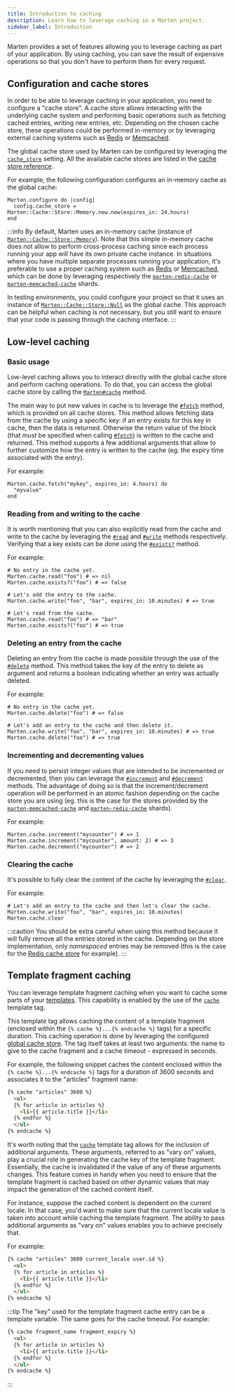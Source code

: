 ```yaml
---
title: Introduction to caching
description: Learn how to leverage caching in a Marten project.
sidebar_label: Introduction
---
```


Marten provides a set of features allowing you to leverage caching as part of your application. By using caching, you can save the result of expensive operations so that you don't have to perform them for every request.

## Configuration and cache stores

In order to be able to leverage caching in your application, you need to configure a "cache store". A cache store allows interacting with the underlying cache system and performing basic operations such as fetching cached entries, writing new entries, etc. Depending on the chosen cache store, these operations could be performed in-memory or by leveraging external caching systems such as [Redis](https://redis.io) or [Memcached](https://memcached.org).

The global cache store used by Marten can be configured by leveraging the [`cache_store`](../development/reference/settings.md#cache_store) setting. All the available cache stores are listed in the [cache store reference](./reference/stores.md).

For example, the following configuration configures an in-memory cache as the global cache:

```crystal
Marten.configure do |config|
  config.cache_store = Marten::Cache::Store::Memory.new.new(expires_in: 24.hours)
end
```

:::info
By default, Marten uses an in-memory cache (instance of [`Marten::Cache::Store::Memory`](pathname:///api/dev/Marten/Cache/Store/Memory.html)). Note that this simple in-memory cache does not allow to perform cross-process caching since each process running your app will have its own private cache instance. In situations where you have multiple separate processes running your application, it's preferable to use a proper caching system such as [Redis](https://redis.io) or [Memcached](https://memcached.org), which can be done by leveraging respectively the [`marten-redis-cache`](https://github.com/martenframework/marten-redis-cache) or [`marten-memcached-cache`](https://github.com/martenframework/marten-memcached-cache) shards.

In testing environments, you could configure your project so that it uses an instance of [`Marten::Cache::Store::Null`](pathname:///api/dev/Marten/Cache/Store/Null.html) as the global cache. This approach can be helpful when caching is not necessary, but you still want to ensure that your code is passing through the caching interface.
:::

## Low-level caching

### Basic usage

Low-level caching allows you to interact directly with the global cache store and perform caching operations. To do that, you can access the global cache store by calling the [`Marten#cache`](pathname:///api/dev/Marten.html#cache%3ACache%3A%3AStore%3A%3ABase-class-method) method.

The main way to put new values in cache is to leverage the [`#fetch`](pathname:///api/dev/Marten/Cache/Store/Base.html#fetch(key%3AString|Symbol%2Cexpires_at%3ATime|Nil%3Dnil%2Cexpires_in%3ATime%3A%3ASpan|Nil%3Dnil%2Cversion%3AInt32|Nil%3Dnil%2Cforce%3Dfalse%2Crace_condition_ttl%3ATime%3A%3ASpan|Nil%3Dnil%2Ccompress%3ABool|Nil%3Dnil%2Ccompress_threshold%3AInt32|Nil%3Dnil%2C%26)%3AString|Nil-instance-method) method, which is provided on all cache stores. This method allows fetching data from the cache by using a specific key: if an entry exists for this key in cache, then the data is returned. Otherwise the return value of the block (that _must_ be specified when calling [`#fetch`](pathname:///api/dev/Marten/Cache/Store/Base.html#fetch(key%3AString|Symbol%2Cexpires_at%3ATime|Nil%3Dnil%2Cexpires_in%3ATime%3A%3ASpan|Nil%3Dnil%2Cversion%3AInt32|Nil%3Dnil%2Cforce%3Dfalse%2Crace_condition_ttl%3ATime%3A%3ASpan|Nil%3Dnil%2Ccompress%3ABool|Nil%3Dnil%2Ccompress_threshold%3AInt32|Nil%3Dnil%2C%26)%3AString|Nil-instance-method)) is written to the cache and returned. This method supports a few additional arguments that allow to further customize how the entry is written to the cache (eg. the expiry time associated with the entry).

For example:

```crystal
Marten.cache.fetch("mykey", expires_in: 4.hours) do
  "myvalue"
end
```

### Reading from and writing to the cache

It is worth mentioning that you can also explicitly read from the cache and write to the cache by leveraging the [`#read`](pathname:///api/dev/Marten/Cache/Store/Base.html#read(key%3AString|Symbol%2Cversion%3AInt32|Nil%3Dnil)%3AString|Nil-instance-method) and [`#write`](pathname:///api/dev/Marten/Cache/Store/Base.html#write(key%3AString|Symbol%2Cvalue%3AString%2Cexpires_at%3ATime|Nil%3Dnil%2Cexpires_in%3ATime%3A%3ASpan|Nil%3Dnil%2Cversion%3AInt32|Nil%3Dnil%2Crace_condition_ttl%3ATime%3A%3ASpan|Nil%3Dnil%2Ccompress%3ABool|Nil%3Dnil%2Ccompress_threshold%3AInt32|Nil%3Dnil)-instance-method) methods respectively. Verifying that a key exists can be done using the [`#exists?`](pathname:///api/dev/Marten/Cache/Store/Base.html#exists%3F(key%3AString|Symbol%2Cversion%3AInt32|Nil%3Dnil)%3ABool-instance-method) method.

For example:

```crystal
# No entry in the cache yet.
Marten.cache.read("foo") # => nil
Marten.cache.exists?("foo") # => false

# Let's add the entry to the cache.
Marten.cache.write("foo", "bar", expires_in: 10.minutes) # => true

# Let's read from the cache.
Marten.cache.read("foo") # => "bar"
Marten.cache.exists?("foo") # => true
```

### Deleting an entry from the cache

Deleting an entry from the cache is made possible through the use of the [`#delete`](pathname:///api/dev/Marten/Cache/Store/Base.html#delete(key%3AString|Symbol)%3ABool-instance-method) method. This method takes the key of the entry to delete as argument and returns a boolean indicating whether an entry was actually deleted.

For example:

```crystal
# No entry in the cache yet.
Marten.cache.delete("foo") # => false

# Let's add an entry to the cache and then delete it.
Marten.cache.write("foo", "bar", expires_in: 10.minutes) # => true
Marten.cache.delete("foo") # => true
```

### Incrementing and decrementing values

If you need to persist integer values that are intended to be incremented or decremented, then you can leverage the [`#increment`](pathname:///api/dev/Marten/Cache/Store/Base.html#increment(key%3AString%2Camount%3AInt32%3D1%2Cexpires_at%3ATime|Nil%3Dnil%2Cexpires_in%3ATime%3A%3ASpan|Nil%3Dnil%2Cversion%3AInt32|Nil%3Dnil%2Crace_condition_ttl%3ATime%3A%3ASpan|Nil%3Dnil%2Ccompress%3ABool|Nil%3Dnil%2Ccompress_threshold%3AInt32|Nil%3Dnil)%3AInt-instance-method) and [`#decrement`](pathname:///api/dev/Marten/Cache/Store/Base.html#decrement(key%3AString%2Camount%3AInt32%3D1%2Cexpires_at%3ATime|Nil%3Dnil%2Cexpires_in%3ATime%3A%3ASpan|Nil%3Dnil%2Cversion%3AInt32|Nil%3Dnil%2Crace_condition_ttl%3ATime%3A%3ASpan|Nil%3Dnil%2Ccompress%3ABool|Nil%3Dnil%2Ccompress_threshold%3AInt32|Nil%3Dnil)%3AInt-instance-method) methods. The advantage of doing so is that the increment/decrement operation will be performed in an atomic fashion depending on the cache store you are using (eg. this is the case for the stores provided by the [`marten-memcached-cache`](https://github.com/martenframework/marten-memcached-cache) and [`marten-redis-cache`](https://github.com/martenframework/marten-redis-cache) shards).

For example:

```crystal
Marten.cache.increment("mycounter") # => 1
Marten.cache.increment("mycounter", amount: 2) # => 3
Marten.cache.decrement("mycounter") # => 2
```

### Clearing the cache

It's possible to fully clear the content of the cache by leveraging the [`#clear`](pathname:///api/dev/Marten/Cache/Store/Base.html#clear-instance-method).

For example:

```crystal
# Let's add an entry to the cache and then let's clear the cache.
Marten.cache.write("foo", "bar", expires_in: 10.minutes)
Marten.cache.clear
```

:::caution
You should be extra careful when using this method because it will fully remove all the entries stored in the cache. Depending on the store implementation, only _namespaced_ entries may be removed (this is the case for the [Redis cache store](https://github.com/martenframework/marten-redis-cache) for example).
:::

## Template fragment caching

You can leverage template fragment caching when you want to cache some parts of your [templates](../templates.mdx). This capability is enabled by the use of the [`cache`](../templates/reference/tags.md#cache) template tag.

This template tag allows caching the content of a template fragment (enclosed within the `{% cache %}...{% endcache %}` tags) for a specific duration. This caching operation is done by leveraging the configured [global cache store](#configuration-and-cache-stores). The tag itself takes at least two arguments: the name to give to the cache fragment and a cache timeout - expressed in seconds.

For example, the following snippet caches the content enclosed within the `{% cache %}...{% endcache %}` tags for a duration of 3600 seconds and associates it to the "articles" fragment name:

```html
{% cache "articles" 3600 %}
  <ul>
  {% for article in articles %}
    <li>{{ article.title }}</li>
  {% endfor %}
  </ul>
{% endcache %}
```

It's worth noting that the [`cache`](../templates/reference/tags.md#cache) template tag allows for the inclusion of additional arguments. These arguments, referred to as "vary on" values, play a crucial role in generating the cache key of the template fragment. Essentially, the cache is invalidated if the value of any of these arguments changes. This feature comes in handy when you need to ensure that the template fragment is cached based on other dynamic values that may impact the generation of the cached content itself.

For instance, suppose the cached content is dependent on the current locale. In that case, you'd want to make sure that the current locale value is taken into account while caching the template fragment. The ability to pass additional arguments as "vary on" values enables you to achieve precisely that.

For example:

```html
{% cache "articles" 3600 current_locale user.id %}
  <ul>
  {% for article in articles %}
    <li>{{ article.title }}</li>
  {% endfor %}
  </ul>
{% endcache %}
```

:::tip
The "key" used for the template fragment cache entry can be a template variable. The same goes for the cache timeout. For example:

```html
{% cache fragment_name fragment_expiry %}
  <ul>
  {% for article in articles %}
    <li>{{ article.title }}</li>
  {% endfor %}
  </ul>
{% endcache %}
```
:::
